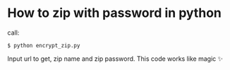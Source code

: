 # How to zip with password in python


call:
```terminal
$ python encrypt_zip.py
```

Input url to get, zip name and zip password.
This code works like magic ✨
